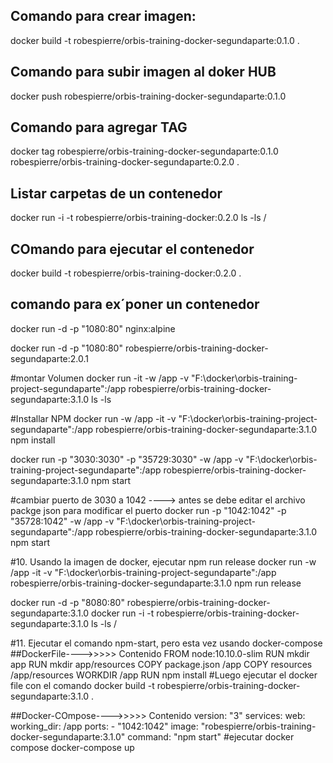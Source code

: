 ## Comando para crear imagen:
docker build -t robespierre/orbis-training-docker-segundaparte:0.1.0 .
## Comando para subir imagen al doker HUB
docker push robespierre/orbis-training-docker-segundaparte:0.1.0 

## Comando para agregar TAG
docker tag robespierre/orbis-training-docker-segundaparte:0.1.0 robespierre/orbis-training-docker-segundaparte:0.2.0 .

## Listar carpetas de un contenedor
docker run -i -t robespierre/orbis-training-docker:0.2.0 ls -ls /

## COmando para ejecutar el contenedor
docker build -t robespierre/orbis-training-docker:0.2.0 .

## comando para ex´poner un contenedor
docker run -d -p "1080:80" nginx:alpine

docker run -d -p "1080:80" robespierre/orbis-training-docker-segundaparte:2.0.1

#montar Volumen
docker run -it -w /app -v "F:\docker\orbis-training-project-segundaparte":/app robespierre/orbis-training-docker-segundaparte:3.1.0 ls -ls

#Installar NPM
docker run -w /app -it -v "F:\docker\orbis-training-project-segundaparte":/app robespierre/orbis-training-docker-segundaparte:3.1.0 npm install


docker run -p "3030:3030" -p "35729:3030" -w /app -v "F:\docker\orbis-training-project-segundaparte":/app robespierre/orbis-training-docker-segundaparte:3.1.0 npm start

#cambiar puerto de 3030 a 1042
----> antes se debe editar el archivo packge json para modificar el puerto
docker run -p "1042:1042" -p "35728:1042" -w /app -v "F:\docker\orbis-training-project-segundaparte":/app robespierre/orbis-training-docker-segundaparte:3.1.0 npm start

#10. Usando la imagen de docker, ejecutar npm run release
docker run -w /app -it -v "F:\docker\orbis-training-project-segundaparte":/app robespierre/orbis-training-docker-segundaparte:3.1.0 npm run release

docker run -d -p "8080:80" robespierre/orbis-training-docker-segundaparte:3.1.0
docker run -i -t robespierre/orbis-training-docker-segundaparte:3.1.0 ls -ls /



#11. Ejecutar el comando npm-start, pero esta vez usando docker-compose
##DockerFile---->>>>> Contenido
FROM node:10.10.0-slim
RUN mkdir app
RUN mkdir app/resources
COPY package.json /app
COPY resources /app/resources
WORKDIR /app
RUN npm install
#Luego ejecutar el docker file con el comando
docker build -t robespierre/orbis-training-docker-segundaparte:3.1.0 .

##Docker-COmpose---->>>>> Contenido
version: "3"
services:
   web:
       working_dir: /app
       ports:
           - "1042:1042"
       image: "robespierre/orbis-training-docker-segundaparte:3.1.0"
       command: "npm start"
#ejecutar docker compose
docker-compose up
